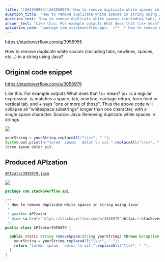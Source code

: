 ```yaml
---
title: "[Q#3958955][A#3958979] How to remove duplicate white spaces in string using Java?"
question_title: "How to remove duplicate white spaces in string using Java?"
question_text: "How to remove duplicate white spaces (including tabs, newlines, spaces, etc...) in a string using Java?"
answer_text: "Like this: For example outputs What does that \\s+ mean? \\s+ is a regular expression. \\s matches a space, tab, new line, carriage return, form feed or vertical tab, and + says \"one or more of those\". Thus the above code will collapse all \"whitespace substrings\" longer than one character, with a single space character. Source: Java: Removing duplicate white spaces in strings"
apization_code: "package com.stackoverflow.api;  /**  * How to remove duplicate white spaces in string using Java?  *  * @author APIzator  * @see <a href=\"https://stackoverflow.com/a/3958979\">https://stackoverflow.com/a/3958979</a>  */ public class APIzator3958979 {    public static String removeSpace(String yourString) throws Exception {     yourString = yourString.replaceAll(\"\\\\s+\", \" \");     return \"lorem  ipsum   dolor \\n sit.\".replaceAll(\"\\\\s+\", \" \");   } }"
---
```


https://stackoverflow.com/q/3958955

How to remove duplicate white spaces (including tabs, newlines, spaces, etc...) in a string using Java?



## Original code snippet

https://stackoverflow.com/a/3958979

Like this:
For example
outputs
What does that \s+ mean?
\s+ is a regular expression. \s matches a space, tab, new line, carriage return, form feed or vertical tab, and + says &quot;one or more of those&quot;. Thus the above code will collapse all &quot;whitespace substrings&quot; longer than one character, with a single space character.
Source: Java: Removing duplicate white spaces in strings

<div class="code-logo"><img src="/stackoverflow.png" /></div>

```java
yourString = yourString.replaceAll("\\s+", " ");
System.out.println("lorem  ipsum   dolor \n sit.".replaceAll("\\s+", " "));
lorem ipsum dolor sit.
```

## Produced APIzation

[`APIzator3958979.java`](https://github.com/pasqualesalza/apization-temp/raw/main/data/search/APIzator3958979.java)

<div class="code-logo"><img src="/apizator.png" /></div>

```java
package com.stackoverflow.api;

/**
 * How to remove duplicate white spaces in string using Java?
 *
 * @author APIzator
 * @see <a href="https://stackoverflow.com/a/3958979">https://stackoverflow.com/a/3958979</a>
 */
public class APIzator3958979 {

  public static String removeSpace(String yourString) throws Exception {
    yourString = yourString.replaceAll("\\s+", " ");
    return "lorem  ipsum   dolor \n sit.".replaceAll("\\s+", " ");
  }
}

```